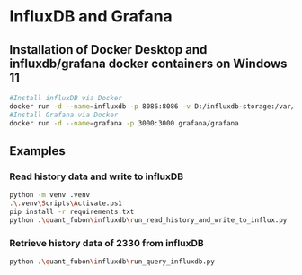 # InfluxDB and Grafana

## Installation of Docker Desktop and influxdb/grafana docker containers on Windows 11
```bash
#Install influxDB via Docker
docker run -d --name=influxdb -p 8086:8086 -v D:/influxdb-storage:/var/lib/influxdb2 influxdb:2.7
#Install Grafana via Docker 
docker run -d --name=grafana -p 3000:3000 grafana/grafana
```

## Examples

### Read history data and write to influxDB
```bash
python -m venv .venv
.\.venv\Scripts\Activate.ps1
pip install -r requirements.txt
python .\quant_fubon\influxdb\run_read_history_and_write_to_influx.py
```

### Retrieve history data of 2330 from influxDB
```bash
python .\quant_fubon\influxdb\run_query_influxdb.py
```